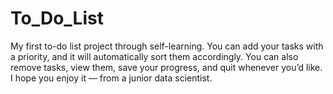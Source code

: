 # To_Do_List
My first to-do list project through self-learning. You can add your tasks with a priority, and it will automatically sort them accordingly. You can also remove tasks, view them, save your progress, and quit whenever you’d like. I hope you enjoy it — from a junior data scientist.
